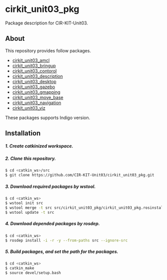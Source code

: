# cirkit_unit03_pkg
Package description for CIR-KIT-Unit03.

## About
This repository provides follow packages.
- [cirkit_unit03_amcl](https://github.com/CIR-KIT-Unit03/cirkit_unit03_navigation/tree/master/cirkit_unit03_amcl)
- [cirkit_unit03_bringup](https://github.com/CIR-KIT-Unit03/cirkit_unit03_robot/tree/master/cirkit_unit03_bringup)
- [cirkit_unit03_contorol](https://github.com/CIR-KIT-Unit03/cirkit_unit03_common/tree/master/cirkit_unit03_control)
- [cirkit_unit03_description](https://github.com/CIR-KIT-Unit03/cirkit_unit03_common/tree/master/cirkit_unit03_description)
- [cirkit_unit03_desktop](https://github.com/CIR-KIT-Unit03/cirkit_unit03_desktop/tree/master/cirkit_unit03_desktop)
- [cirkit_unit03_gazebo](https://github.com/CIR-KIT-Unit03/cirkit_unit03_simulator/tree/master/cirkit_unit03_gazebo)
- [cirkit_unit03_gmapping](https://github.com/CIR-KIT-Unit03/cirkit_unit03_navigation/tree/master/cirkit_unit03_gmapping)
- [cirkit_unit03_move_base](https://github.com/CIR-KIT-Unit03/cirkit_unit03_navigation/tree/master/cirkit_unit03_move_base)
- [cirkit_unit03_navigation](https://github.com/CIR-KIT-Unit03/cirkit_unit03_navigation/tree/master/cirkit_unit03_navigation)
- [cirkit_unit03_viz](https://github.com/CIR-KIT-Unit03/cirkit_unit03_desktop/tree/master/cirkit_unit03_viz)

These packages supports Indigo version.

## Installation
##### 1. Create **catkinized**  workspace.
##### 2. Clone this repository.
```bash
$ cd <catkin_ws>/src
$ git clone https://github.com/CIR-KIT-Unit03/cirkit_unit03_pkg.git
```
##### 3. Download required packages by wstool.
```bash
$ cd <catkin_ws>
$ wstool init src
$ wstool merge -t src src/cirkit_unit03_pkg/cirkit_unit03_pkg.rosinstall
$ wstool update -t src
```
##### 4. Download depended packages by rosdep.
```bash
$ cd <catkin_ws>
$ rosdep install -i -r -y --from-paths src --ignore-src
```
##### 5. Build packages, and set the path for the packages.
```bash
$ cd <catkin_ws>
$ catkin_make
$ source devel/setup.bash
```
